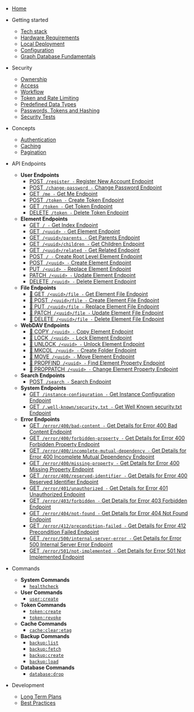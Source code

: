 - [Home](/)
- Getting started
  - [Tech stack](/getting-started/tech-stack)
  - [Hardware Requirements](/getting-started/hardware-requirements)
  - [Local Deployment](/getting-started/local-deployment)
  - [Configuration](/getting-started/configuration)
  - [Graph Database Fundamentals](/getting-started/graph-database-fundamentals)
- Security
  - [Ownership](/security/ownership)
  - [Access](/security/access)
  - [Workflow](/security/workflow)
  - [Token and Rate Limiting](/security/token-and-rate-limiting)
  - [Predefined Data Types](/security/predefined-data-types)
  - [Passwords, Tokens and Hashing](/security/passwords-tokens-and-hashing)
  - [Security Tests](/security/test/general)

- Concepts
  - [Authentication](/concepts/authentication)
  - [Caching](/concepts/caching)
  - [Pagination](/concepts/pagination)

- API Endpoints

  - **User Endpoints**
    - [<span class="method-post">POST</span>` /register -` Register New Account Endpoint](/api-endpoints/user/post-register)
    - [<span class="method-post">POST</span>` /change-password -` Change Password Endpoint](/api-endpoints/user/post-change-password)
    - [<span class="method-get">GET</span>` /me -` Get Me Endpoint](/api-endpoints/user/get-me)
    - [<span class="method-post">POST</span>` /token -` Create Token Endpoint](/api-endpoints/user/post-token)
    - [<span class="method-get">GET</span>` /token -` Get Token Endpoint](/api-endpoints/user/get-token)
    - [<span class="method-delete">DELETE</span>` /token -` Delete Token Endpoint](/api-endpoints/user/delete-token)
  - **Element Endpoints**
    - [<span class="method-get">GET</span>` / -` Get Index Endpoint](/api-endpoints/element/get-index)
    - [<span class="method-get">GET</span>` /<uuid> -` Get Element Endpoint](/api-endpoints/element/get-element)
    - [<span class="method-get">GET</span>` /<uuid>/parents -` Get Parents Endpoint](/api-endpoints/element/get-parents)
    - [<span class="method-get">GET</span>` /<uuid>/children -` Get Children Endpoint](/api-endpoints/element/get-children)
    - [<span class="method-get">GET</span>` /<uuid>/related -` Get Related Endpoint](/api-endpoints/element/get-related)
    - [<span class="method-post">POST</span>` / -` Create Root Level Element Endpoint](/api-endpoints/element/post-index)
    - [<span class="method-post">POST</span>` /<uuid> -` Create Element Endpoint](/api-endpoints/element/post-element)
    - [<span class="method-put">PUT</span>` /<uuid> -` Replace Element Endpoint](/api-endpoints/element/put-element)
    - [<span class="method-patch">PATCH</span>` /<uuid> -` Update Element Endpoint](/api-endpoints/element/patch-element)
    - [<span class="method-delete">DELETE</span>` /<uuid> -` Delete Element Endpoint](/api-endpoints/element/delete-element)
  - **File Endpoints**
    - [<span class="method-get">🚧 GET</span>` /<uuid>/file -` Get Element File Endpoint](/api-endpoints/file/get-element-file)
    - [<span class="method-post">🚧 POST</span>` /<uuid>/file -` Create Element File Endpoint](/api-endpoints/file/post-element-file)
    - [<span class="method-put">🚧 PUT</span>` /<uuid>/file -` Replace Element File Endpoint](/api-endpoints/file/put-element-file)
    - [<span class="method-patch">🚧 PATCH</span>` /<uuid>/file -` Update Element File Endpoint](/api-endpoints/file/patch-element-file)
    - [<span class="method-delete">🚧 DELETE</span>` /<uuid>/file -` Delete Element File Endpoint](/api-endpoints/file/delete-element-file)
  - **WebDAV Endpoints**
    - [<span class="method-copy">🚧 COPY</span>` /<uuid> -` Copy Element Endpoint](/api-endpoints/webdav/copy-element)
    - [<span class="method-lock">🚧 LOCK</span>` /<uuid> -` Lock Element Endpoint](/api-endpoints/webdav/lock-element)
    - [<span class="method-unlock">🚧 UNLOCK</span>` /<uuid> -` Unlock Element Endpoint](/api-endpoints/webdav/unlock-element)
    - [<span class="method-mkcol">🚧 MKCOL</span>` /<uuid> -` Create Folder Endpoint](/api-endpoints/webdav/mkcol-folder)
    - [<span class="method-move">🚧 MOVE</span>` /<uuid> -` Move Element Endpoint](/api-endpoints/webdav/move-element)
    - [<span class="method-propfind">🚧 PROPFIND</span>` /<uuid> -` Find Element Property Endpoint](/api-endpoints/webdav/propfind-element)
    - [<span class="method-proppatch">🚧 PROPPATCH</span>` /<uuid> -` Change Element Property Endpoint](/api-endpoints/webdav/proppatch-element)
  - **Search Endpoints**
    - [<span class="method-post">POST</span>` /search -` Search Endpoint](/api-endpoints/search/post-search)
  - **System Endpoints**
    - [<span class="method-get">GET</span>` /instance-configuration -` Get Instance Configuration Endpoint](/api-endpoints/system/get-instance-configuration)
    - [<span class="method-get">GET</span>` /.well-known/security.txt -` Get Well Known security.txt Endpoint](/api-endpoints/system/get-well-known-security-txt)
  - **Error Endpoints**
    - [<span class="method-get">GET</span>` /error/400/bad-content -` Get Details for Error 400 Bad Content Endpoint](/api-endpoints/error/get-400-bad-content)
    - [<span class="method-get">GET</span>` /error/400/forbidden-property -` Get Details for Error 400 Forbidden Property Endpoint](/api-endpoints/error/get-400-forbidden-property)
    - [<span class="method-get">GET</span>` /error/400/incomplete-mutual-dependency -` Get Details for Error 400 Incomplete Mutual Dependency Endpoint](/api-endpoints/error/get-400-incomplete-mutual-dependency)
    - [<span class="method-get">GET</span>` /error/400/missing-property -` Get Details for Error 400 Missing Property Endpoint](/api-endpoints/error/get-400-missing-property)
    - [<span class="method-get">GET</span>` /error/400/reserved-identifier -` Get Details for Error 400 Reserved Identifier Endpoint](/api-endpoints/error/get-400-reserved-identifier)
    - [<span class="method-get">GET</span>` /error/401/unauthorized -` Get Details for Error 401 Unauthorized Endpoint](/api-endpoints/error/get-401-unauthorized)
    - [<span class="method-get">GET</span>` /error/403/forbidden -` Get Details for Error 403 Forbidden Endpoint](/api-endpoints/error/get-403-forbidden)
    - [<span class="method-get">GET</span>` /error/404/not-found -` Get Details for Error 404 Not Found Endpoint](/api-endpoints/error/get-404-not-found)
    - [<span class="method-get">GET</span>` /error/412/precondition-failed -` Get Details for Error 412 Precondition Failed Endpoint](/api-endpoints/error/get-412-precondition-failed)
    - [<span class="method-get">GET</span>` /error/500/internal-server-error -` Get Details for Error 500 Internal Server Error Endpoint](/api-endpoints/error/get-500-internal-server-error)
    - [<span class="method-get">GET</span>` /error/501/not-implemented -` Get Details for Error 501 Not Implemented Endpoint](/api-endpoints/error/get-501-not-implemented)

- Commands
  - **System Commands**
    - [`healthcheck`](/commands/system/healthcheck)
  - **User Commands**
    - [`user:create`](/commands/user/user-create)
  - **Token Commands**
    - [`token:create`](/commands/token/token-create)
    - [`token:revoke`](/commands/token/token-revoke)
  - **Cache Commands**
    - [`cache:clear:etag`](/commands/cache/clear-etag)
  - **Backup Commands**
    - [`backup:list`](/commands/backup/backup-list)
    - [`backup:fetch`](/commands/backup/backup-fetch)
    - [`backup:create`](/commands/backup/backup-create)
    - [`backup:load`](/commands/backup/backup-load)
  - **Database Commands**
    - [`database:drop`](/commands/database/database-drop)
- Development
  - [Long Term Plans](/development/long-term-plans)
  - [Best Practices](/development/best-practices)
